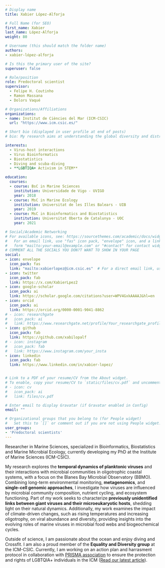 ```yaml
---
# Display name
title: Xabier López-Alforja

# Full Name (for SEO)
first_name: Xabier
last_name: López-Alforja
weight: 80

# Username (this should match the folder name)
authors:
- xabier-lópez-alforja

# Is this the primary user of the site?
superuser: false

# Role/position
role: Predoctoral scientist
supervisor: 
  - Felipe H. Coutinho
  - Ramon Massana
  - Dolors Vaqué

# Organizations/Affiliations
organizations:
- name: Institut de Ciències del Mar (ICM-CSIC)
  url: "https://www.icm.csic.es/"

# Short bio (displayed in user profile at end of posts)
# bio: My research aims at understanding the global diversity and distribution of eukaryotic and prokaryotic microbes employing curated phylogenetic frameworks focusing on novel environmental taxa.

interests:
  - Virus-host interactions
  - Virus Bioinformatics
  - Biostatistics
  - Diving and scuba-diving
  - **LGBTIQA+ Activism in STEM**

education:
  courses:
  - course: BsC in Marine Sciences  
    institution: Universidade de Vigo - UVIGO
    year: 2018  
  - course: MsC in Marine Ecology 
    institution: Universitat de les Illes Balears - UIB
    year: 2019
  - course: MsC in Bioinformatics and Biostatistics 
    institution: Universitat Oberta de Catalunya - UOC 
    year: 2021  

# Social/Academic Networking
# For available icons, see: https://sourcethemes.com/academic/docs/widgets/#icons
#   For an email link, use "fas" icon pack, "envelope" icon, and a link in the
#   form "mailto:your-email@example.com" or "#contact" for contact widget.
# COMMENT ALL THE SOCIALS YOU DON?T WANT TO SHOW IN YOUR PAGE
social:
- icon: envelope
  icon_pack: fas
  link: "mailto:xabierlopez@icm.csic.es"  # For a direct email link, use "mailto:test@example.org".
- icon: twitter
  icon_pack: fab
  link: https://x.com/XabierLpez2
- icon: google-scholar
  icon_pack: ai
  link: https://scholar.google.com/citations?user=WPV4GxkAAAAJ&hl=en
- icon: orcid
  icon_pack: ai
  link: https://orcid.org/0000-0001-9041-8862
# - icon: researchgate
#   icon_pack: ai
#   link: https://www.researchgate.net/profile/Your_researchgate_profile
- icon: github
  icon_pack: fab
  link: https://github.com/xabilopalf
# - icon: instagram
#   icon_pack: fab
#   link: https://www.instagram.com/your_insta
- icon: linkedin
  icon_pack: fab
  link: https://www.linkedin.com/in/xabier-lopez/


# Link to a PDF of your resume/CV from the About widget.
# To enable, copy your resume/CV to `static/files/cv.pdf` and uncomment the lines below.
# - icon: cv
#   icon_pack: ai
#   link: files/cv.pdf

# Enter email to display Gravatar (if Gravatar enabled in Config)
email: ""

# Organizational groups that you belong to (for People widget)
#   Set this to `[]` or comment out if you are not using People widget.
user_groups:
- 'Predoctoral scientists'
---
```


Researcher in Marine Sciences, specialized in Bioinformatics, Biostatistics and Marine Microbial Ecology, currently developing my PhD at the Institute of Marine Sciences (ICM-CSIC). 

My research explores the **temporal dynamics of planktonic viruses** and their interactions with microbial communities in oligotrophic coastal systems, with a focus on the Blanes Bay Microbial Observatory (BBMO). Combining long-term environmental monitoring, **metagenomics**, and **single-cell genomic approaches**, I investigate how viruses are influenced by microbial community composition, nutrient cycling, and ecosystem functioning. Part of my work seeks to characterize **previously unidentified links between giant viruses and their microeukaryotic hosts**, shedding light on their natural dynamics. Additionally, my work examines the impact of climate-driven changes, such as rising temperatures and increasing oligotrophy, on viral abundance and diversity, providing insights into the evolving roles of marine viruses in microbial food webs and biogeochemical cycles.

Outside of science, I am passionate about the ocean and enjoy diving and Crossfit. I am also a proud member of the **Equality and Diversity group** at the ICM-CSIC. Currently, I am working on an action plan and harrasment protocol in collaboration with [PRISMA association](https://prismaciencia.org/) to ensure the protection and rights of LGBTQIA+ individuals in the ICM ([Read our latest article](https://www.icm.csic.es/en/news/towards-lgbtiqa-inclusion-science)).


